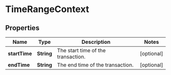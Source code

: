 
# TimeRangeContext

## Properties
Name | Type | Description | Notes
------------ | ------------- | ------------- | -------------
**startTime** | **String** | The start time of the transaction. |  [optional]
**endTime** | **String** | The end time of the transaction. |  [optional]



